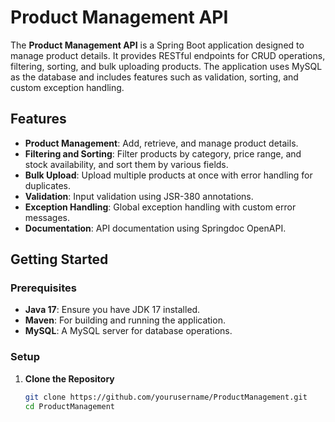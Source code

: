 # Product Management API

The **Product Management API** is a Spring Boot application designed to manage product details. It provides RESTful endpoints for CRUD operations, filtering, sorting, and bulk uploading products. The application uses MySQL as the database and includes features such as validation, sorting, and custom exception handling.

## Features

- **Product Management**: Add, retrieve, and manage product details.
- **Filtering and Sorting**: Filter products by category, price range, and stock availability, and sort them by various fields.
- **Bulk Upload**: Upload multiple products at once with error handling for duplicates.
- **Validation**: Input validation using JSR-380 annotations.
- **Exception Handling**: Global exception handling with custom error messages.
- **Documentation**: API documentation using Springdoc OpenAPI.

## Getting Started

### Prerequisites

- **Java 17**: Ensure you have JDK 17 installed.
- **Maven**: For building and running the application.
- **MySQL**: A MySQL server for database operations.

### Setup

1. **Clone the Repository**

   ```bash
   git clone https://github.com/yourusername/ProductManagement.git
   cd ProductManagement
